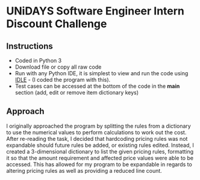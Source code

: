# UNiDAYS Software Engineer Intern Discount Challenge

## Instructions
* Coded in Python 3
* Download file or copy all raw code
* Run with any Python IDE, it is simplest to view and run the code using [IDLE](https://www.python.org/downloads/) - (I coded the program with this).
* Test cases can be accessed at the bottom of the code in the __main__ section (add, edit or remove item dictionary keys)

## Approach 
I originally approached the program by splitting the rules from a dictionary to use the numerical values to perform calculations to work out the cost.
After re-reading the task, I decided that hardcoding pricing rules was not expandable should future rules be added, or existing rules edited.
Instead, I created a 3-dimensional dictionary to list the given pricing rules, formatting it so that the amount requirement and affected price values were able to be accessed.
This has allowed for my program to be expandable in regards to altering pricing rules as well as providing a reduced line count.
